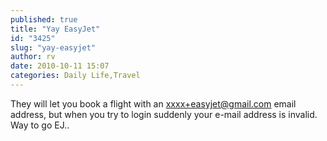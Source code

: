 ```yaml
---
published: true
title: "Yay EasyJet"
id: "3425"
slug: "yay-easyjet"
author: rv
date: 2010-10-11 15:07
categories: Daily Life,Travel
---
```

They will let you book a flight with an xxxx+easyjet@gmail.com email address, but when you try to login suddenly your e-mail address is invalid. Way to go EJ..